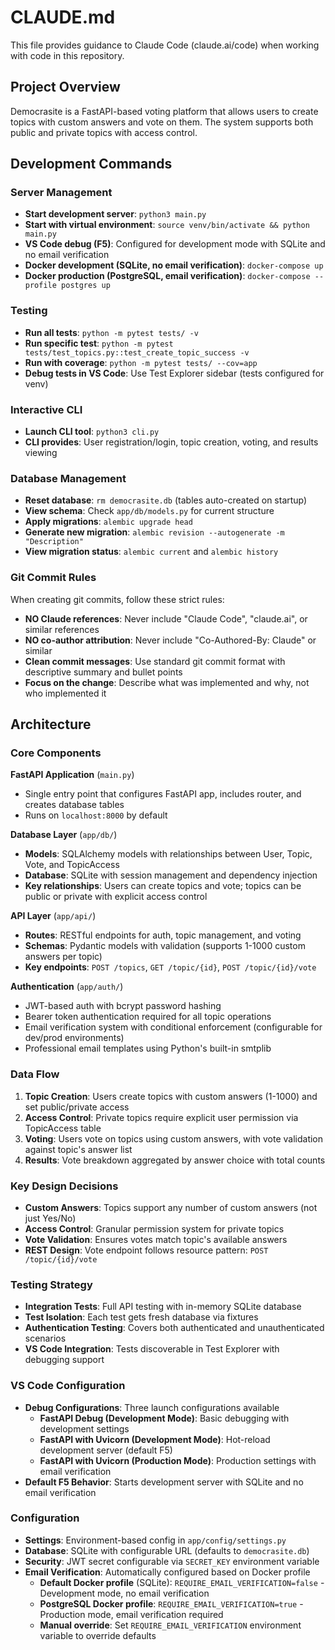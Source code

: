 # CLAUDE.md

This file provides guidance to Claude Code (claude.ai/code) when working with code in this repository.

## Project Overview

Democrasite is a FastAPI-based voting platform that allows users to create topics with custom answers and vote on them. The system supports both public and private topics with access control.

## Development Commands

### Server Management
- **Start development server**: `python3 main.py`
- **Start with virtual environment**: `source venv/bin/activate && python main.py`
- **VS Code debug (F5)**: Configured for development mode with SQLite and no email verification
- **Docker development (SQLite, no email verification)**: `docker-compose up`
- **Docker production (PostgreSQL, email verification)**: `docker-compose --profile postgres up`

### Testing
- **Run all tests**: `python -m pytest tests/ -v`
- **Run specific test**: `python -m pytest tests/test_topics.py::test_create_topic_success -v`
- **Run with coverage**: `python -m pytest tests/ --cov=app`
- **Debug tests in VS Code**: Use Test Explorer sidebar (tests configured for venv)

### Interactive CLI
- **Launch CLI tool**: `python3 cli.py`
- **CLI provides**: User registration/login, topic creation, voting, and results viewing

### Database Management
- **Reset database**: `rm democrasite.db` (tables auto-created on startup)
- **View schema**: Check `app/db/models.py` for current structure
- **Apply migrations**: `alembic upgrade head`
- **Generate new migration**: `alembic revision --autogenerate -m "Description"`
- **View migration status**: `alembic current` and `alembic history`

### Git Commit Rules
When creating git commits, follow these strict rules:
- **NO Claude references**: Never include "Claude Code", "claude.ai", or similar references
- **NO co-author attribution**: Never include "Co-Authored-By: Claude" or similar
- **Clean commit messages**: Use standard git commit format with descriptive summary and bullet points
- **Focus on the change**: Describe what was implemented and why, not who implemented it

## Architecture

### Core Components

**FastAPI Application** (`main.py`)
- Single entry point that configures FastAPI app, includes router, and creates database tables
- Runs on `localhost:8000` by default

**Database Layer** (`app/db/`)
- **Models**: SQLAlchemy models with relationships between User, Topic, Vote, and TopicAccess
- **Database**: SQLite with session management and dependency injection
- **Key relationships**: Users can create topics and vote; topics can be public or private with explicit access control

**API Layer** (`app/api/`)
- **Routes**: RESTful endpoints for auth, topic management, and voting
- **Schemas**: Pydantic models with validation (supports 1-1000 custom answers per topic)
- **Key endpoints**: `POST /topics`, `GET /topic/{id}`, `POST /topic/{id}/vote`

**Authentication** (`app/auth/`)
- JWT-based auth with bcrypt password hashing
- Bearer token authentication required for all topic operations
- Email verification system with conditional enforcement (configurable for dev/prod environments)
- Professional email templates using Python's built-in smtplib

### Data Flow

1. **Topic Creation**: Users create topics with custom answers (1-1000) and set public/private access
2. **Access Control**: Private topics require explicit user permission via TopicAccess table
3. **Voting**: Users vote on topics using custom answers, with vote validation against topic's answer list
4. **Results**: Vote breakdown aggregated by answer choice with total counts

### Key Design Decisions

- **Custom Answers**: Topics support any number of custom answers (not just Yes/No)
- **Access Control**: Granular permission system for private topics
- **Vote Validation**: Ensures votes match topic's available answers
- **REST Design**: Vote endpoint follows resource pattern: `POST /topic/{id}/vote`

### Testing Strategy

- **Integration Tests**: Full API testing with in-memory SQLite database
- **Test Isolation**: Each test gets fresh database via fixtures
- **Authentication Testing**: Covers both authenticated and unauthenticated scenarios
- **VS Code Integration**: Tests discoverable in Test Explorer with debugging support

### VS Code Configuration

- **Debug Configurations**: Three launch configurations available
  - **FastAPI Debug (Development Mode)**: Basic debugging with development settings
  - **FastAPI with Uvicorn (Development Mode)**: Hot-reload development server (default F5)
  - **FastAPI with Uvicorn (Production Mode)**: Production settings with email verification
- **Default F5 Behavior**: Starts development server with SQLite and no email verification

### Configuration

- **Settings**: Environment-based config in `app/config/settings.py`
- **Database**: SQLite with configurable URL (defaults to `democrasite.db`)
- **Security**: JWT secret configurable via `SECRET_KEY` environment variable
- **Email Verification**: Automatically configured based on Docker profile
  - **Default Docker profile** (SQLite): `REQUIRE_EMAIL_VERIFICATION=false` - Development mode, no email verification
  - **PostgreSQL Docker profile**: `REQUIRE_EMAIL_VERIFICATION=true` - Production mode, email verification required
  - **Manual override**: Set `REQUIRE_EMAIL_VERIFICATION` environment variable to override defaults